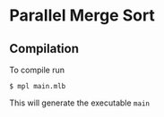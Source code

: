 # Parallel Merge Sort

## Compilation
To compile run
```
$ mpl main.mlb
```

This will generate the executable `main`


